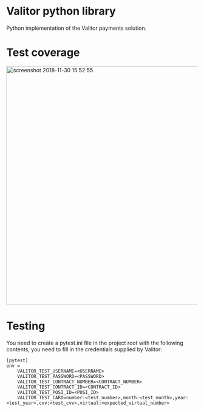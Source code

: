 Valitor python library
========================

Python implementation of the Valitor payments solution.



Test coverage
=============
<img width="628" alt="screenshot 2018-11-30 15 52 55" src="https://user-images.githubusercontent.com/143557/49299693-485cc800-f4b8-11e8-863d-48f79b89ed7f.png">


Testing
=======

You need to create a pytest.ini file in the project root with the following contents, you need to fill in the credentials supplied by Valitor:

```
[pytest]
env =
    VALITOR_TEST_USERNAME=<USERNAME>
    VALITOR_TEST_PASSWORD=<PASSWORD>
    VALITOR_TEST_CONTRACT_NUMBER=<CONTRACT_NUMBER>
    VALITOR_TEST_CONTRACT_ID=<CONTRACT_ID>
    VALITOR_TEST_POSI_ID=<POSI_ID>
    VALITOR_TEST_CARD=number:<test_number>,month:<test_month>,year:<test_year>,cvv:<test_cvv>,virtual:<expected_virtual_number>
```